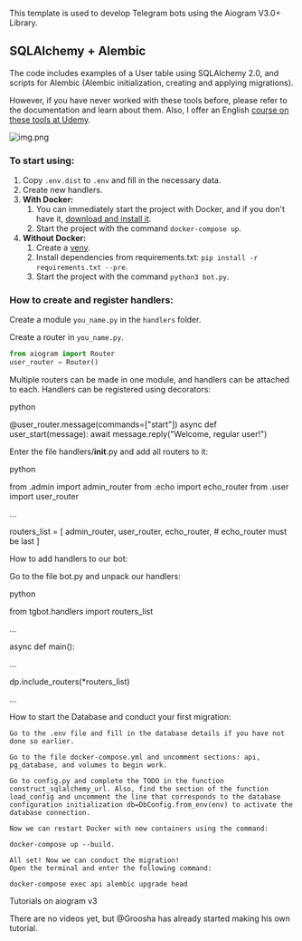 This template is used to develop Telegram bots using the Aiogram V3.0+ Library.

## SQLAlchemy + Alembic
The code includes examples of a User table using SQLAlchemy 2.0, and scripts for Alembic (Alembic initialization, creating and applying migrations).

However, if you have never worked with these tools before, please refer to the documentation and learn about them. Also, I offer an English [course on these tools at Udemy](https://www.udemy.com/course/sqlalchemy-alembic-bootcamp/?referralCode=E9099C5B5109EB747126).

![img.png](https://img-c.udemycdn.com/course/240x135/5320614_a8af_2.jpg)

### To start using:
1. Copy `.env.dist` to `.env` and fill in the necessary data.
2. Create new handlers.
3. **With Docker:**
   1. You can immediately start the project with Docker, and if you don't have it, [download and install it](https://docs.docker.com/get-docker/).
   2. Start the project with the command `docker-compose up`.
4. **Without Docker:**
   1. Create a [venv](https://docs.python.org/3/library/venv.html).
   2. Install dependencies from requirements.txt: `pip install -r requirements.txt --pre`.
   3. Start the project with the command `python3 bot.py`.

### How to create and register handlers:
Create a module `you_name.py` in the `handlers` folder.

Create a router in `you_name.py`.
```python
from aiogram import Router
user_router = Router()
```
Multiple routers can be made in one module, and handlers can be attached to each.
Handlers can be registered using decorators:

python

@user_router.message(commands=["start"])
async def user_start(message):
    await message.reply("Welcome, regular user!")

Enter the file handlers/__init__.py and add all routers to it:

python

from .admin import admin_router
from .echo import echo_router
from .user import user_router

...

routers_list = [
    admin_router,
    user_router,
    echo_router,  # echo_router must be last
]

How to add handlers to our bot:

Go to the file bot.py and unpack our handlers:

python

from tgbot.handlers import routers_list

...

async def main():
   
...

   dp.include_routers(*routers_list)

...

How to start the Database and conduct your first migration:

    Go to the .env file and fill in the database details if you have not done so earlier.

    Go to the file docker-compose.yml and uncomment sections: api, pg_database, and volumes to begin work.

    Go to config.py and complete the TODO in the function construct_sqlalchemy_url. Also, find the section of the function load_config and uncomment the line that corresponds to the database configuration initialization db=DbConfig.from_env(env) to activate the database connection.

    Now we can restart Docker with new containers using the command:

    docker-compose up --build.

    All set! Now we can conduct the migration!
    Open the terminal and enter the following command:

    docker-compose exec api alembic upgrade head

Tutorials on aiogram v3

There are no videos yet, but @Groosha has already started making his own tutorial.